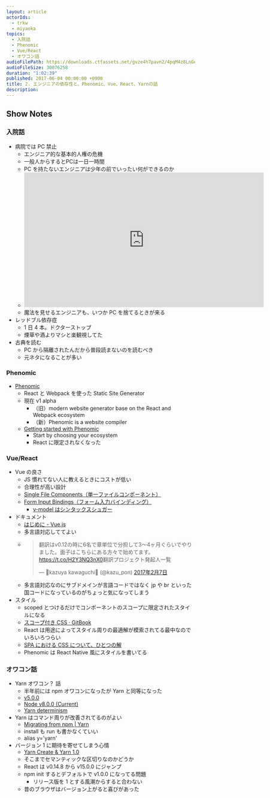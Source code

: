 ```yaml
---
layout: article
actorIds:
  - trkw
  - miyaoka
topics:
  - 入院話
  - Phenomic
  - Vue/React
  - オワコン話
audioFilePath: https://downloads.ctfassets.net/gvze4h7pavn2/4pqM4z8LnGeOQW2OMi4QyW/8e413b21c4996a54f94e9ae137e2b82d/2.mp3
audioFileSize: 30076258
duration: "1:02:39"
published: 2017-06-04 00:00:00 +0900
title: 2. エンジニアの依存性と、Phenomic、Vue、React、Yarnの話
description:
---
```


## Show Notes

### 入院話

* 病院では PC 禁止
  * エンジニア的な基本的人権の危機
  * 一般人からするとPCは一日一時間
  * PC を持たないエンジニアは少年の前でいったい何ができるのか
  * <iframe width="640" height="360" src="https://www.youtube.com/embed/hnX0L4I_8IQ" frameborder="0" allowfullscreen></iframe>
  * 魔法を見せるエンジニアも、いつか PC を捨てるときが来る
* レッドブル依存症
  * 1 日 4 本。ドクターストップ
  * 煙草や酒よりマシと楽観視してた
* 古典を読む
  * PC から隔離されたんだから普段読まないのを読むべき
  * 元ネタになることが多い

### Phenomic

* [Phenomic](https://phenomic.io/)
  * React と Webpack を使った Static Site Generator
  * 現在 v1 alpha
    * （旧）modern website generator base on the React and Webpack ecosystem
    * （新）Phenomic is a website compiler
  * [Getting started with Phenomic](https://phenomic.io/docs/getting-started)
    * Start by choosing your ecosystem
    * React に限定されなくなった

### Vue/React

* Vue の良さ
  * JS 慣れてない人に教えるときにコストが低い
  * 合理性が高い設計
  * [Single File Components（単一ファイルコンポーネント）](https://jp.vuejs.org/v2/guide/single-file-components.html)
  * [Form Input Bindings（フォーム入力バインディング）](https://jp.vuejs.org/v2/guide/forms.html)
    * [v-model はシンタックスシュガー](https://jp.vuejs.org/v2/guide/components.html#%E3%82%AB%E3%82%B9%E3%82%BF%E3%83%A0%E3%82%A4%E3%83%99%E3%83%B3%E3%83%88%E3%82%92%E4%BD%BF%E7%94%A8%E3%81%97%E3%81%9F%E3%83%95%E3%82%A9%E3%83%BC%E3%83%A0%E5%85%A5%E5%8A%9B%E3%82%B3%E3%83%B3%E3%83%9D%E3%83%BC%E3%83%8D%E3%83%B3%E3%83%88)
* ドキュメント
  * [はじめに - Vue.js](https://jp.vuejs.org/v2/guide/)
  * 多言語対応しててよい
  * <blockquote class="twitter-tweet" data-conversation="none" data-lang="ja"><p lang="ja" dir="ltr">翻訳はv0.12の時に6名で章単位で分担して3〜4ヶ月ぐらいでやりました。面子はこちらにある方々で始めてます。<a href="https://t.co/H2Y3NQ3nX0">https://t.co/H2Y3NQ3nX0</a>翻訳プロジェクト発起人一覧</p>&mdash; 🐤kazuya kawaguchi🐤 (@kazu_pon) <a href="https://twitter.com/kazu_pon/status/828857706853199873">2017年2月7日</a></blockquote>
  * 多言語対応なのにサブドメインが言語コードではなく jp や br といった国コードになっているのがちょっと気になってしまう
* スタイル
  * scoped とつけるだけでコンポーネントのスコープに限定されたスタイルになる
  * [スコープ付き CSS · GitBook](https://vue-loader.vuejs.org/ja/features/scoped-css.html)
  * React は用途によってスタイル周りの最適解が模索されてる最中なのでいろいろつらい
  * [SPA における CSS について、ひとつの解](http://yoshiko.hatenablog.jp/entry/css-in-js)
  * Phenomic は React Native 風にスタイルを書いてる

### オワコン話

* Yarn オワコン？ 話
  * 半年前には npm オワコンになったが Yarn と同等になった
  * [v5.0.0](http://blog.npmjs.org/post/161081169345/v500)
  * [Node v8.0.0 (Current)](https://nodejs.org/en/blog/release/v8.0.0/)
  * [Yarn determinism](https://yarnpkg.com/blog/2017/05/31/determinism/)
* Yarn はコマンド周りが改善されてるのがよい
  * [Migrating from npm \| Yarn](https://yarnpkg.com/lang/en/docs/migrating-from-npm/#toc-cli-commands-comparison)
  * install も run も書かなくていい
  * alias y='yarn'
* バージョン 1 に期待を寄せてしまう心情
  * [Yarn Create & Yarn 1.0](https://yarnpkg.com/blog/2017/05/12/introducing-yarn/)
  * そこまでセマンティックな区切りなのかどうか
  * React は v0.14.8 から v15.0.0 にジャンプ
  * npm init するとデフォルトで v1.0.0 になってる問題
    * リリース版を 1 とする風潮からすると合わない
  * 昔のブラウザはバージョン上がると喜びがあった
